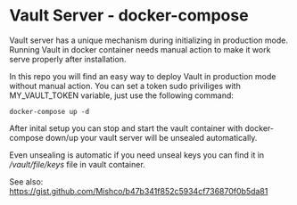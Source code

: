 # Vault Server - docker-compose
Vault server has a unique mechanism during initializing in production mode. Running Vault in docker container needs manual action to make it work serve properly after installation.

In this repo you will find an easy way to deploy Vault in production mode without manual action. You can set a token sudo priviliges with MY_VAULT_TOKEN variable, just use the following command:

```
docker-compose up -d
```

After inital setup you can stop and start the vault container with docker-compose down/up your vault server will be unsealed automatically.

Even unsealing is automatic if you need unseal keys you can find it in _/vault/file/keys_ file in vault container.

See also: https://gist.github.com/Mishco/b47b341f852c5934cf736870f0b5da81